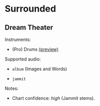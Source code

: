 # Surrounded

## Dream Theater

Instruments:

  * (Pro) Drums [(preview)](http://pages.cs.wisc.edu/~tolly/customs/?title=surrounded&artist=dream-theater)

Supported audio:

  * `album` (Images and Words)

  * `jammit`

Notes:

  * Chart confidence: *high* (Jammit stems).

